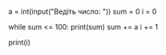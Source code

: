 a = int(input("Ведіть число: "))
sum = 0
i = 0

while sum <= 100:
    print(sum)
    sum += a
    i += 1

print(i)
